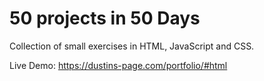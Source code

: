 # 50 projects in 50 Days

Collection of small exercises in HTML, JavaScript and CSS.

Live Demo: https://dustins-page.com/portfolio/#html
